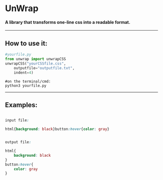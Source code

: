 # UnWrap
#### A library that transforms one-line css into a readable format.
---
## How to use it:
```py
#yourfile.py
from unwrap import unwrapCSS
unwrapCSS("yourCSSfile.css",
    outputfile="outputfile.txt",
    indent=4)
```
```shell
#on the terminal/cmd:
python3 yourfile.py
```
---
## Examples:
```css

input file:

html{background: black}button:hover{color: gray}


output file:

html{
    background: black
}
button:hover{
    color: gray
}
```